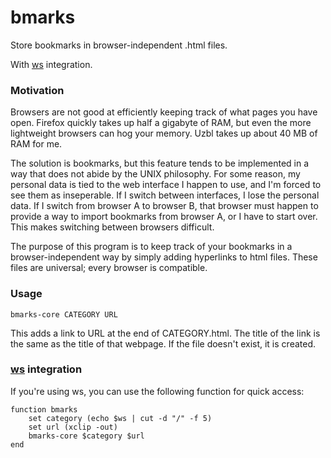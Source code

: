 bmarks
======

Store bookmarks in browser-independent .html files.

With [ws](https://github.com/Antithesisx/ws) integration.

### Motivation

Browsers are not good at efficiently keeping track of what pages you have open. Firefox quickly takes up half a gigabyte of RAM, but even the more lightweight browsers can hog your memory. Uzbl takes up about 40 MB of RAM for me.

The solution is bookmarks, but this feature tends to be implemented in a way that does not abide by the UNIX philosophy. For some reason, my personal data is tied to the web interface I happen to use, and I'm forced to see them as inseperable. If I switch between interfaces, I lose the personal data. If I switch from browser A to browser B, that browser must happen to provide a way to import bookmarks from browser A, or I have to start over. This makes switching between browsers difficult.

The purpose of this program is to keep track of your bookmarks in a browser-independent way by simply adding hyperlinks to html files. These files are universal; every browser is compatible.

### Usage

`bmarks-core CATEGORY URL`

This adds a link to URL at the end of CATEGORY.html. The title of the link is the same as the title of that webpage. If the file doesn't exist, it is created.

### [ws](https://github.com/Antithesisx/ws) integration

If you're using ws, you can use the following function for quick access:

```
function bmarks
	set category (echo $ws | cut -d "/" -f 5)
	set url (xclip -out)
	bmarks-core $category $url
end
```
